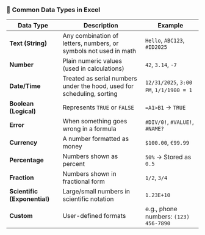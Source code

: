 ### 🧩 **Common Data Types in Excel**



| Data Type                    | Description                                                  | Example                                 |
| ---------------------------- | ------------------------------------------------------------ | --------------------------------------- |
| **Text (String)**            | Any combination of letters, numbers, or symbols not used in math | `Hello`, `ABC123`, `#ID2025`            |
| **Number**                   | Plain numeric values (used in calculations)                  | `42`, `3.14`, `-7`                      |
| **Date/Time**                | Treated as serial numbers under the hood, used for scheduling, sorting | `12/31/2025`, `3:00 PM`, `1/1/1900 = 1` |
| **Boolean (Logical)**        | Represents `TRUE` or `FALSE`                                 | `=A1>B1` → `TRUE`                       |
| **Error**                    | When something goes wrong in a formula                       | `#DIV/0!`, `#VALUE!`, `#NAME?`          |
| **Currency**                 | A number formatted as money                                  | `$100.00`, `€99.99`                     |
| **Percentage**               | Numbers shown as percent                                     | `50%` → Stored as `0.5`                 |
| **Fraction**                 | Numbers shown in fractional form                             | `1/2`, `3/4`                            |
| **Scientific (Exponential)** | Large/small numbers in scientific notation                   | `1.23E+10`                              |
| **Custom**                   | User-defined formats                                         | e.g., phone numbers: `(123) 456-7890`   |